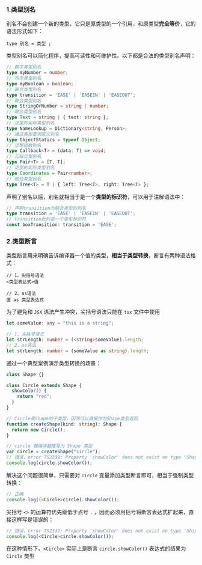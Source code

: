 ### 1.类型别名

别名不会创建一个新的类型，它只是原类型的一个引用，和原类型**完全等价**，它的语法形式如下：

```
type 别名 = 类型 ;
```

类型别名可以简化程序，提高可读性和可维护性。以下都是合法的类型别名声明：

```typescript
// 数字类型别名
type myNumber = number;
// 布尔类型别名
type myBoolean = boolean;
// 联合类型别名
type transition = 'EASE' | 'EASEIN' | 'EASEOUT';
// 联合类型别名
type StringOrNumber = string | number; 
// 联合类型别名
type Text = string | { text: string };  
// 泛型的实际类型别名
type NameLookup = Dictionary<string, Person>;  
// 通过类型查询定义别名
type ObjectStatics = typeof Object;  
// 泛型函数别名
type Callback<T> = (data: T) => void;  
// 元组泛型别名
type Pair<T> = [T, T];  
// 泛型的实际类型别名
type Coordinates = Pair<number>;  
// 联合类型别名
type Tree<T> = T | { left: Tree<T>, right: Tree<T> };
```

声明了别名以后，别名就相当于是一个**类型的标识符**，可以用于注解语法中：

```typescript
// 声明transition为联合类型的别名
type transition = 'EASE' | 'EASEIN' | 'EASEOUT';
// transition此时是一个类型标识符
const boxTransition: transition = 'EASE';
```



### 2.类型断言

类型断言用来明确告诉编译器一个值的类型，**相当于类型转换**，断言有两种语法格式：

```
// 1、尖括号语法
<类型表达式>值

// 2、as语法
值 as 类型表达式
```

为了避免和 `JSX` 语法产生冲突，尖括号语法只能在 `tsx` 文件中使用

```typescript
let someValue: any = "this is a string";

// 1、尖括号语法
let strLength: number = (<string>someValue).length;
// 2、as语法
let strLength: number = (someValue as string).length;
```

通过一个典型案例演示类型转换的场景：

```typescript
class Shape {}

class Circle extends Shape {
  showColor() {
    return "red";
  }
}

// Circle是Shape的子类型，因而可以直接作为Shape类型返回
function createShape(kind: string): Shape {
  return new Circle();
}

// circle 被编译器推导为 Shape 类型
var circle = createShape("circle");
// 错误，error TS2339: Property 'showColor' does not exist on type 'Shape'
console.log(circle.showColor());
```

解决这个问题很简单，只需要对 `circle` 变量添加类型断言即可，相当于强制类型转换：

```typescript
// 正确
console.log((<Circle>circle).showColor());
```

尖括号 `<>` 的运算符优先级低于点号 `.` ，因而必须用括号将断言表达式扩起来，直接这样写是错误的：

```typescript
// 错误，error TS2339: Property 'showColor' does not exist on type 'Shape'
console.log(<Circle>circle.showColor());
```

在这种情形下，`<Circle>` 实际上是断言 `circle.showColor()` 表达式的结果为 `Circle` 类型
